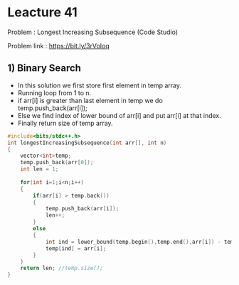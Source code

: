 # Leacture 41
Problem : Longest Increasing Subsequence (Code Studio)

Problem link : https://bit.ly/3rVoIoq

## 1) Binary Search
- In this solution we first store first element in temp array.
- Running loop from 1 to n.
- if arr[i] is greater than last element in temp we do temp.push_back(arr[i]);
- Else we find index of lower bound of arr[i] and put arr[i] at that index.
- Finally return size of temp array.

```C++
#include<bits/stdc++.h>
int longestIncreasingSubsequence(int arr[], int n)
{
    vector<int>temp;
    temp.push_back(arr[0]);
    int len = 1;
    
    for(int i=1;i<n;i++)
    {
        if(arr[i] > temp.back())
        {
            temp.push_back(arr[i]);
            len++;
        }
        else
        {
            int ind = lower_bound(temp.begin(),temp.end(),arr[i]) - temp.begin();
            temp[ind] = arr[i];
        }
    }
    return len; //temp.size();
}
```
